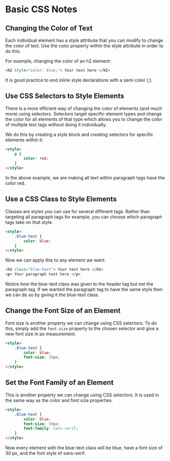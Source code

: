 # Basic CSS Notes

## Changing the Color of Text
Each individual element has a style attribute that you can modify to change the color of text.
Use the color property within the style attribute in order to do this.

For example, changing the color of an h2 element:
```html
<h2 style="color: blue;"> Your text here </h2>
```

It is good practice to end inline style declarations with a semi color (;).

## Use CSS Selectors to Style Elements
There is a more efficient way of changing the color of elements (and much more) using selectors.
Selectors target specific element types and change the color for all elements of that type which allows you to change the color of multiple text tags without doing it individually.

We do this by creating a style block and creating selectors for specific elements within it.

```html
<style>
    p {
        color: red;
    }
</style>
```

In the above example, we are making all text within paragraph tags have the color red.

## Use a CSS Class to Style Elements
Classes are styles you can use for several different tags. Rather than targeting all paragraph tags for example, you can choose which paragraph tags take on that style.

```html
<style>
    .blue-text {
        color: blue;
    }
</style>
```

Now we can apply this to any element we want:

```html
<h2 class="blue-text"> Your text here </h2>
<p> Your paragraph text here </p>
```

Notice how the blue-text class was given to the header tag but not the paragraph tag. If we wanted the paragraph tag to have the same style then we can do so by giving it the blue-text class.

## Change the Font Size of an Element
Font size is another property we can change using CSS selectors. To do this, simply add the ``font-size`` property to the chosen selector and give a new font size in px measurement.

```html
<style>
    .blue-text {
        color: blue;
        font-size: 30px;
    }
</style>
```

## Set the Font Family of an Element
This is another property we can change using CSS selectors. It is used in the same way as the color and font size properties.

```html
<style>
    .blue-text {
        color: blue;
        font-size: 30px;
        font-family: sans-serif;
    }
</style>
```

Now every element with the blue-text class will be blue, have a font size of 30 px, and the font style of sans-serif.